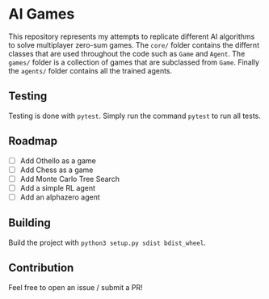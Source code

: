 # AI Games

This repository represents my attempts to replicate different AI algorithms to solve multiplayer zero-sum games. The `core/` folder contains the differnt classes that are used throughout the code such as `Game` and `Agent`. The `games/` folder is a collection of games that are subclassed from `Game`. Finally the `agents/` folder contains all the trained agents.

## Testing

Testing is done with `pytest`. Simply run the command `pytest` to run all tests.

## Roadmap

- [ ] Add Othello as a game
- [ ] Add Chess as a game
- [ ] Add Monte Carlo Tree Search
- [ ] Add a simple RL agent
- [ ] Add an alphazero agent

## Building

Build the project with `python3 setup.py sdist bdist_wheel`.

## Contribution

Feel free to open an issue / submit a PR!
